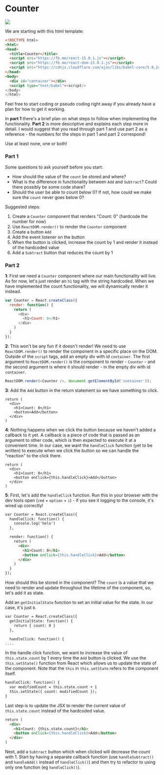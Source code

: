 # Counter

![](http://recordit.co/YFm33ErFti.gif)

We are starting with this html template:

```html
<!DOCTYPE html>
<html>
<head>
  <title>Counter</title>
  <script src="https://fb.me/react-15.0.1.js"></script>
  <script src="https://fb.me/react-dom-15.0.1.js"></script>
  <script src="https://cdnjs.cloudflare.com/ajax/libs/babel-core/5.8.24/browser.min.js"></script>
</head>
<body>
  <div id="container"></div>
  <script type="text/babel"><script/>
</body>
</html>
```

Feel free to start coding or pseudo coding right away if you already have a plan for how to get it working.

In **part 1** there's a brief plan on what steps to follow when implementing the functionality. **Part 2** is more descriptive and explains each step more in detail. I would suggest that you read through part 1 and use part 2 as a reference - the numbers for the steps in part 1 and part 2 correspond!

Use at least none, one or both!

### Part 1

Some questions to ask yourself before you start:

* How should the value of the `count` be stored and where?
* What is the difference in functionality between `Add` and `Subtract`? Could there possibly be some code share?
* Should the user be able to count below 0? If not, how could we make sure the `count` never goes below 0?

Suggested steps:

1. Create a `Counter` component that renders "Count: 0" (hardcode the number for now)
2. Use `ReactDOM.render()` to render the `Counter` component
3. Create a button `Add`
4. Add the event listener on the button
5. When the button is clicked, increase the count by 1 and render it instead of the hardcoded value
6. Add a `Subtract` button that reduces the count by 1


### Part 2

**1**: First we need a `Counter` component where our main functionality will live. As for now, let's just render an `h1` tag with the string hardcoded. When we have implemented the count functionality, we will dynamically render it instead.

```js
var Counter = React.createClass({
  render: function() {
    return (
      <div>
        <h1>Count: 0</h1>
      </div>
    )
  }
});
```

**2**: This won't be any fun if it doesn't render! We need to use `ReactDOM.render()` to render the component in a specific place on the DOM. Outside of the `script` tags, add an empty div with id `container`. The first argument to `ReactDOM.render()` is the component to render - `Counter` - and the second argument is where it should render - in the empty div with id `container`.

```js
ReactDOM.render(<Counter />, document.getElementById('container'));
```

**3**: Add the `Add` button in the return statement so we have something to click.

```
return (
  <div>
    <h1>Count: 0</h1>
    <button>Add</button>
  </div>
)
```

**4**: Nothing happens when we click the button because we haven't added a callback to it yet. A callback is a piece of code that is passed as an argument to other code, which is then expected to execute it at a convenient time. In our case, we want the `handleClick` function (yet to be written) to execute when we click the button so we can handle the "reaction" to the click there.

```
return (
  <div>
    <h1>Count: 0</h1>
    <button onClick={this.handleClick}>Add</button>
  </div>
)
```

**5**: First, let's add the `handleClick` function. Run this in your browser with the dev tools open (`cmd` + `option` + `i`) - if you see it logging to the console, it's wired up correctly!

```html
var Counter = React.createClass({
  handleClick: function() {
    console.log('helo')
  },

  render: function() {
    return (
      <div>
        <h1>Count: 0</h1>
        <button onClick={this.handleClick}>Add</button>
      </div>
    )
  }
});
```

How should this be stored in the component? The `count` is a value that we need to render and update throughout the lifetime of the component, so, let's add it as state.

Add an `getInitialState` function to set an initial value for the state. In our case, it's just `0`.

```html
var Counter = React.createClass({
  getInitialState: function() {
    return { count: 0 }
  },

  handleClick: function() {
....
```

In the handle click function, we want to increase the value of `this.state.count` by 1 every time the `Add` button is clicked. We use the `this.setState()` function from React which allows us to update the state of the component. Note that the `this` in `this.setState` refers to the component itself.

```html
handleClick: function() {
  var modifiedCount = this.state.count + 1
  this.setState({ count: modifiedCount });
}
```

Last step is to update the JSX to render the current value of `this.state.count` instead of the hardcoded value.

```html
return (
  <div>
    <h1>Count: {this.state.count}</h1>
    <button onClick={this.handleClick}>Add</button>
  </div>
)
```

Next, add a `Subtract` button which when clicked will decrease the count with 1. Start by having a separate callback function (use `handleSubtract()` and `handleAdd()` instead of `handleClick()`) and then try to refactor to using only one function (eg `handleClick()`).
